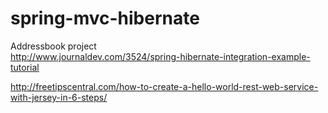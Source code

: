 # spring-mvc-hibernate
Addressbook project <br>
http://www.journaldev.com/3524/spring-hibernate-integration-example-tutorial <br>

http://freetipscentral.com/how-to-create-a-hello-world-rest-web-service-with-jersey-in-6-steps/
